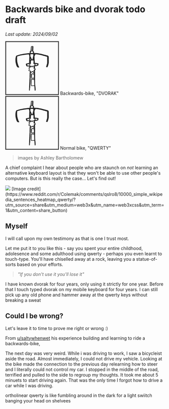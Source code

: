 # Backwards bike and dvorak todo draft

*Last update: 2024/09/02*

<img src=".pix/backwards_bike.gif" style="width: 170px; height: auto;">
Backwards-bike, "DVORAK"

<img src=".pix/normal_bike.gif" style="width: 170px; height: auto;">
Normal bike, "QWERTY"

> images by Ashley Bartholomew

A chief complaint I hear about people who are staunch on *not* learning an alternative keyboard layout is that they won't be able to use other people's computers. But is this really the case... Let's find out!

<img src=".pix/keyboard_heatmap.avif" style="width: 170px; height: auto;">
[Image credit](https://www.reddit.com/r/Colemak/comments/qslro8/10000_simple_wikipedia_sentences_heatmap_qwerty/?utm_source=share&utm_medium=web3x&utm_name=web3xcss&utm_term=1&utm_content=share_button)

## Myself

I will call upon my own testimony as that is one I trust most.

Let me put it to you like this - say you spent your entire childhood, adolesence and some adulthood using qwerty - perhaps you even learnt to touch-type. You'll have chiselled away at a rock, leaving you a statue-of-sorts based on your efforts.

> _"If you don't use it you'll lose it"_

I have known dvorak for four years, only using it strictly for one year. Before that I touch typed dvorak on my mobile keyboard for four years. I can still pick up any old phone and hammer away at the qwerty keys without breaking a sweat

## Could I be wrong?

Let's leave it to time to prove me right or wrong :)

From [u/saltywhenwet](https://www.reddit.com/r/Physics/comments/49335e/comment/d0pb45x/?utm_source=share&utm_medium=web3x&utm_name=web3xcss&utm_term=1&utm_content=share_button) his experience building and learning to ride a backwards-bike,

The next day was very weird. While i was driving to work, I saw a bicycleist aside the road. Almost immediately, I could not drive my vehicle. Looking at the bike made the connection to the previous day relearning how to steer and I literally could not control my car. I stopped in the middle of the road, terrified and pulled to the side to regroup my thoughts. It took me about 5 minuets to start driving again. That was the only time I forgot how to drive a car while I was driving.

ortholinear qwerty is like fumbling around in the dark for a light swiitch banging your head on shelvees
